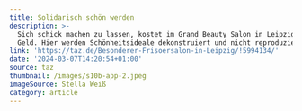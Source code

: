 ```yaml
---
title: Solidarisch schön werden
description: >-
  Sich schick machen zu lassen, kostet im Grand Beauty Salon in Leipzig kein
  Geld. Hier werden Schönheitsideale dekonstruiert und nicht reproduziert.
link: 'https://taz.de/Besonderer-Frisoersalon-in-Leipzig/!5994134/'
date: '2024-03-07T14:20:54+01:00'
source: taz
thumbnail: /images/s10b-app-2.jpeg
imageSource: Stella Weiß
category: article
---
```


